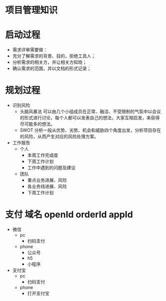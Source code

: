 # 项目管理知识

# 启动过程
- 需求评审需要做：
 - 充分了解需求的背景、目的，拒绝工具人；
 - 分析需求的相关方，并让相关方知晓；
 - 确认需求的范围，并以文档的形式记录；
# 规划过程
- 识别风险
  - 头脑风暴法 可以由几个小组成员在正常、融洽、不受限制的气氛中以会议的形式进行讨论，每个人都可以发表自己的想法，大家互相启发，来获得尽可能多的想法。
  - SWOT 分析一般从优势、劣势、机会和威胁四个角度出发，分析项目存在的风险，从而产生对应的风险处理方案。
- 工作报告
  - 个人
    - 本周工作完成度
    - 下周工作计划
    - 工作中遇到的问题及建议
  - 团队
    - 重点业务进展、风险
    - 各业务线进展、风险
    - 下周工作计划



# 支付 域名 openId orderId appId
  - 微信
    - pc
      - 扫码支付
    - phone
      - 公众号
      - h5
      - 小程序
  - 支付宝
    - pc
      - 扫码支付
    - phone
      - 打开支付宝